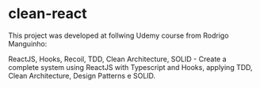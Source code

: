 # clean-react

This project was developed at follwing Udemy course from Rodrigo Manguinho:

ReactJS, Hooks, Recoil, TDD, Clean Architecture, SOLID - Create a complete system using ReactJS with Typescript and Hooks, applying TDD, Clean Architecture, Design Patterns e SOLID.
